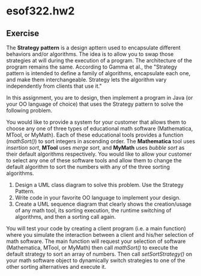 # esof322.hw2

## Exercise
The **Strategy pattern** is a design apttern used to encapsulate different behaviors and/or algorithms.  The idea is to allow you to swap those strategies at will during the execution of a program.  The architecture of the program remains the same.  According to Gamma et al., the "Strategy pattern is intended to define a family of algorithms, encapsulate each one, and make them interchangeable.  Strategy lets the algorithm vary independently from clients that use it."

In this assignment, you are to design, then implement a program in Java (or your OO language of choice) that uses the Strategy pattern to solve the following problem.

You would like to provide a system for your customer that allows them to choose any one of three types of educational math software (Mathematica, MTool, or MyMath).  Each of these educational tools provides a function (*mathSort()*) to sort integers in ascending order.  The **Mathematica** tool uses *insertion sort*, **MTool** uses *merge sort*, and **MyMath** uses *bubble sort* as their default algorithms respectively.  You would like to allow your customer to select any one of these software tools and allow them to change the default algorithm to sort the numbers with any of the three sorting algorithms.

1. Design a UML class diagram to solve this problem.  Use the Strategy Pattern.
2. Write code in your favorite OO language to implement your design.
3. Create a UML sequence diagram that clearly shows the creation/usage of any math tool, its sorting execution, the runtime switching of algorithms, and then a sorting call again.

You will test your code by creating a client program (i.e. a main function) where you simulate the interaction between a client and his/her selection of math software.  The main function will request your selection of software (Mathematica, MTool, or MyMath) then call *mathSort()* to execute the default strategy to sort an array of numbers.  Then call *setSortStrategy()* on your math software object to dynamically switch strategies to one of the other sorting alternatives and execute it.
